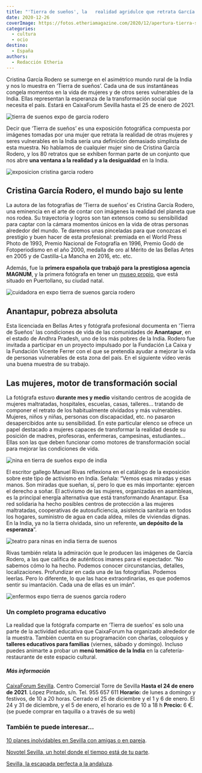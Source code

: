 ```yaml
---
title: "'Tierra de sueños', la   realidad agridulce que retrata García Rodero"
date: 2020-12-26
coverImage: https://fotos.etheriamagazine.com/2020/12/apertura-tierra-suenos-etheria.jpg
categories: 
  - cultura
  - ocio
destino: 
  - España
authors: 
  - Redacción Etheria
---
```


Cristina García Rodero se sumerge en el asimétrico mundo rural de la India y nos lo 
muestra en ‘Tierra de sueños’. Cada una de sus instantáneas congela momentos en la vida 
de mujeres y de otros seres vulnerables de la India. Ellas representan la esperanza de 
la transformación social que necesita el país. Estará en CaixaForum Sevilla hasta el 25 
de enero de 2021. 

![tierra de suenos expo de garcia rodero](https://fotos.etheriamagazine.com/2020/12/tierra-suenos-garcia-rodero-1.jpg "Exposición 'Tierra de sueños'. © García Rodero")

Decir que ‘Tierra de sueños’ es una exposición fotográfica compuesta por imágenes 
tomadas por una mujer que retrata la realidad de otras mujeres y seres vulnerables en la 
India sería una definición demasiado simplista de esta muestra. No hablamos de cualquier 
mujer sino de Cristina García Rodero, y los 80 retratos que se exhiben forman parte de 
un conjunto que nos abre **una ventana a la realidad y a la desigualdad** en la India. 

![exposicion cristina garcia rodero](https://fotos.etheriamagazine.com/2020/12/cristina-garcia-rodero-expo-india.jpg "Cristina García Rodero en la inauguración de la exposición.")

## Cristina García Rodero, el mundo bajo su lente

La autora de las fotografías de ‘Tierra de sueños’ es Cristina García Rodero, una 
eminencia en el arte de contar con imágenes la realidad del planeta que nos rodea. Su 
trayectoria y logros son tan extensos como su sensibilidad para captar con la cámara 
momentos únicos en la vida de otras personas alrededor del mundo. Te daremos unas 
pinceladas para que conozcas el prestigio y buen hacer de esta profesional: premiada en 
el World Press Photo de 1993, Premio Nacional de Fotografía en 1996, Premio Godó de 
Fotoperiodismo en el año 2000, medalla de oro al Mérito de las Bellas Artes en 2005 y de 
Castilla-La Mancha en 2016, etc. etc. 

Además, fue la **primera española que trabajó para la prestigiosa agencia MAGNUM**, y la 
primera fotógrafa en tener un [museo 
propio](http://www.turismocastillalamancha.es/patrimonio/museo-municipal-cristina-garcia-rodero-27761/), 
que está situado en Puertollano, su ciudad natal. 

![cuidadora en expo tierra de suenos garcia rodero](https://fotos.etheriamagazine.com/2020/12/tierra-suenos-garcia-rodero-3.jpg "Una cuidadora ayuda a unos niños a practicar ejercicios para mejorar su movilidad en el Centro de Parálisis Cerebral de Bathalapalli. © García Rodero")

## Anantapur, pobreza absoluta

Esta licenciada en Bellas Artes y fotógrafa profesional documenta en 'Tierra de Sueños' 
las condiciones de vida de las comunidades de **Anantapur**, en el estado de Andhra 
Pradesh, uno de los más pobres de la India. Rodero fue invitada a participar en un 
proyecto impulsado por la Fundación La Caixa y la Fundación Vicente Ferrer con el que se 
pretendía ayudar a mejorar la vida de personas vulnerables de esta zona del país. En el 
siguiente vídeo verás una buena muestra de su trabajo. 

## Las mujeres, motor de transformación social

La fotógrafa estuvo **durante mes y medio** visitando centros de acogida de mujeres 
maltratadas, hospitales, escuelas, casas, talleres... tratando de componer el retrato de 
los habitualmente olvidados y más vulnerables. Mujeres, niños y niñas, personas con 
discapacidad, etc. no pasaron desapercibidos ante su sensibilidad. En este particular 
elenco se ofrece un papel destacado a mujeres capaces de transformar la realidad desde 
su posición de madres, profesoras, enfermeras, campesinas, estudiantes... Ellas son las 
que deben funcionar como motores de transformación social para mejorar las condiciones 
de vida. 

![nina en tierra de sueños expo de india](https://fotos.etheriamagazine.com/2020/12/tierra-suenos-garcia-rodero-4.jpg "Una niña juega con un cordero en Bukaraya Samudram durante la festividad del Teru. © García Rodero")

El escritor gallego Manuel Rivas reflexiona en el catálogo de la exposición sobre este 
tipo de activismo en India. Señala: “Vemos esas miradas y esas manos. Son miradas que 
sueñan, sí, pero lo que es más importante: ejercen el derecho a soñar. El activismo de 
las mujeres, organizadas en asambleas, es la principal energía alternativa que está 
transformando Anantapur. Esa red solidaria ha hecho posibles centros de protección a las 
mujeres maltratadas, cooperativas de autosuficiencia, asistencia sanitaria en todos los 
hogares, suministro de agua en cada aldea, miles de viviendas dignas. En la India, ya no 
la tierra olvidada, sino un referente, **un depósito de la esperanza**”. 

![teatro para ninas en india tierra de suenos](https://fotos.etheriamagazine.com/2020/12/tierra-suenos-garcia-rodero-2.jpg "Tejasre y Prameela, de 12 y 10 años, actuando tras finalizar las manifestaciones del Día de la Mujer. El teatro es una herramienta educativa muy poderosa: en este caso la obra pretende concienciar a la población acerca del problema de los abortos selectivos por razón de género.")

Rivas también relata la admiración que le producen las imágenes de García Rodero, a las 
que califica de auténticos imanes para el espectador. “No sabemos cómo lo ha hecho. 
Podemos conocer circunstancias, detalles, localizaciones. Profundizar en cada una de las 
fotografías. Podemos leerlas. Pero lo diferente, lo que las hace extraordinarias, es que 
podemos sentir su imantación. Cada una de ellas es un imán”. 

![enfermos expo tierra de suenos garcia rodero](https://fotos.etheriamagazine.com/2020/12/tierra-suenos-personas-vulnerables-india.jpg "Retratos de niños con diversas enfemedades. © García Rodero")

### Un completo programa educativo

La realidad que la fotógrafa comparte en ‘Tierra de sueños’ es solo una parte de la 
actividad educativa que CaixaForum ha organizado alrededor de la muestra. También cuenta 
en su programación con charlas, coloquios y **talleres educativos para familias** 
(viernes, sábado y domingo). Incluso puedes animarte a probar un **menú temático de la 
India** en la cafetería-restaurante de este espacio cultural. 

##### Más información

[CaixaForum Sevilla](http://www.CaixaForum.es). Centro Comercial Torre de Sevilla 
**Hasta el 24 de enero de 2021**. López Pintado, s/n. Tel. 955 657 611 **Horario:** de 
lunes a domingo y festivos, de 10 a 20 horas. Cerrado el 25 de diciembre y el 1 y 6 de 
enero. El 24 y 31 de diciembre, y el 5 de enero, el horario es de 10 a 18 h **Precio:** 
6 €. (se puede comprar en taquilla o a través de su web) 

### También te puede interesar...

[10 planes inolvidables en Sevilla con amigas o en 
pareja](https://etheriamagazine.com/2020/09/28/10-mejores-planes-en-sevilla-con-amigas-o-pareja/). 

[Novotel Sevilla, un hotel donde el tiempo está de tu 
parte](https://etheriamagazine.com/2019/05/09/donde-dormir-hotel-novotel-sevilla/). 

[Sevilla, la escapada perfecta a la 
andaluza](https://etheriamagazine.com/2019/02/04/viajar-con-amigas-sevilla/).
